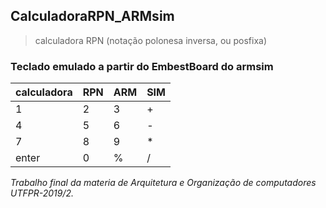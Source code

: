 ## CalculadoraRPN_ARMsim
> calculadora RPN (notação polonesa inversa, ou posfixa)

### Teclado emulado a partir do EmbestBoard do armsim


|calculadora|RPN|ARM|SIM|
|-------|---|---|---|
| 1     | 2 | 3 | + |
| 4     | 5 | 6 | - |
| 7     | 8 | 9 | * |
| enter | 0 | % | / |

*Trabalho final da materia de Arquitetura e Organização de computadores UTFPR-2019/2.*
